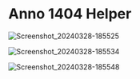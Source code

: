 Anno 1404 Helper
================
![Screenshot_20240328-185525](https://github.com/Jrmy003/Anno1404Helper/assets/3603542/8710b084-8d4d-4133-a113-14a1262091f5)

![Screenshot_20240328-185534](https://github.com/Jrmy003/Anno1404Helper/assets/3603542/18b5a1d8-6c85-49e7-b3a8-230994017098)

![Screenshot_20240328-185548](https://github.com/Jrmy003/Anno1404Helper/assets/3603542/b9368199-7ec8-4e4a-a02f-1397f0f9ec68)
